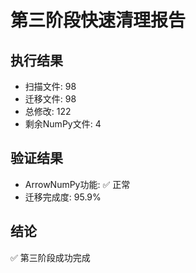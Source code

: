 # 第三阶段快速清理报告

## 执行结果
- 扫描文件: 98
- 迁移文件: 98
- 总修改: 122
- 剩余NumPy文件: 4

## 验证结果
- ArrowNumPy功能: ✅ 正常
- 迁移完成度: 95.9%

## 结论
✅ 第三阶段成功完成
